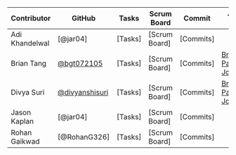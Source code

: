 Contributor | GitHub | Tasks | Scrum Board | Commit | Journal Links
----------- | ----------- | ------------- | ------------- | ------------- | -------------
Adi Khandelwal | [@jar04]| [Tasks] | [Scrum Board] | [Commits] | 
Brian Tang | [@bgt072105](https://github.com/bgt072105)| [Tasks] | [Scrum Board] | [Commits] | [Brian/Divya Pair Journal](https://docs.google.com/document/d/1v4dmPa2CQaX8GSf0YmcSUG9yk1GqDXRRTICu1DzH1yA/edit?usp=sharing)
Divya Suri | [@divyanshisuri](https://github.com/divyanshisuri)| [Tasks] | [Scrum Board] | [Commits] | [Brian/Divya Pair Journal](https://docs.google.com/document/d/1v4dmPa2CQaX8GSf0YmcSUG9yk1GqDXRRTICu1DzH1yA/edit?usp=sharing)
Jason Kaplan | [@jar04]| [Tasks] | [Scrum Board] | [Commits] | 
Rohan Gaikwad | [@RohanG326]| [Tasks] | [Scrum Board] | [Commits] | 

